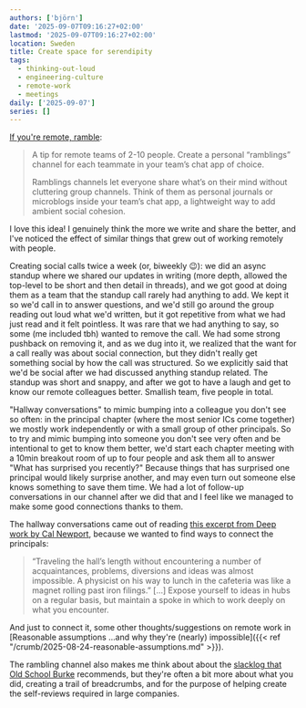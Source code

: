 ```yaml
---
authors: ['björn']
date: '2025-09-07T09:16:27+02:00'
lastmod: '2025-09-07T09:16:27+02:00'
location: Sweden
title: Create space for serendipity
tags:
  - thinking-out-loud
  - engineering-culture
  - remote-work
  - meetings
daily: ['2025-09-07']
series: []
---
```


[If you're remote, ramble](https://stephango.com/ramblings):

> A tip for remote teams of 2-10 people. Create a personal “ramblings” channel for each teammate in your team’s chat app of choice.
>
> Ramblings channels let everyone share what’s on their mind without cluttering group channels. Think of them as personal journals or microblogs inside your team’s chat app, a lightweight way to add ambient social cohesion.

I love this idea! I genuinely think the more we write and share the better, and I've noticed the effect of similar things that grew out of working remotely with people.

Creating social calls twice a week (or, biweekly 😉): we did an async standup where we shared our updates in writing (more depth, allowed the top-level to be short and then detail in threads), and we got good at doing them as a team that the standup call rarely had anything to add. We kept it so we'd call in to answer questions, and we'd still go around the group reading out loud what we'd written, but it got repetitive from what we had just read and it felt pointless. It was rare that we had anything to say, so some (me included tbh) wanted to remove the call. We had some strong pushback on removing it, and as we dug into it, we realized that the want for a call really was about social connection, but they didn't really get something social by how the call was structured. So we explicitly said that we'd be social after we had discussed anything standup related. The standup was short and snappy, and after we got to have a laugh and get to know our remote colleagues better. Smallish team, five people in total.

"Hallway conversations" to mimic bumping into a colleague you don't see so often: in the principal chapter (where the most senior ICs come together) we mostly work independently or with a small group of other principals. So to try and mimic bumping into someone you don't see very often and be intentional to get to know them better, we'd start each chapter meeting with a 10min breakout room of up to four people and ask them all to answer "What has surprised you recently?" Because things that has surprised one principal would likely surprise another, and may even turn out someone else knows something to save them time. We had a lot of follow-up conversations in our channel after we did that and I feel like we managed to make some good connections thanks to them. 

The hallway conversations came out of reading [this excerpt from Deep work by Cal Newport](https://medium.com/hackernoon/excerpted-from-deep-work-by-cal-newport-f58adfb24fd0), because we wanted to find ways to connect the principals:

> “Traveling the hall’s length without encountering a number of acquaintances, problems, diversions and ideas was almost impossible. A physicist on his way to lunch in the cafeteria was like a magnet rolling past iron filings.”
> […]
> Expose yourself to ideas in hubs on a regular basis, but maintain a spoke in which to work deeply on what you encounter.

And just to connect it, some other thoughts/suggestions on remote work in [Reasonable assumptions …and why they're (nearly) impossible]({{< ref "/crumb/2025-08-24-reasonable-assumptions.md" >}}).

The rambling channel also makes me think about about the [slacklog that Old School Burke](https://www.oldschoolburke.com/embracing-slacklog/) recommends, but they're often a bit more about what you did, creating a trail of breadcrumbs, and for the purpose of helping create the self-reviews required in large companies.
